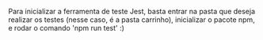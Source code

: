 Para inicializar a ferramenta de teste Jest, basta entrar na pasta que deseja realizar os testes (nesse caso, é a pasta carrinho), inicializar o pacote npm, e rodar o comando 'npm run test' :)